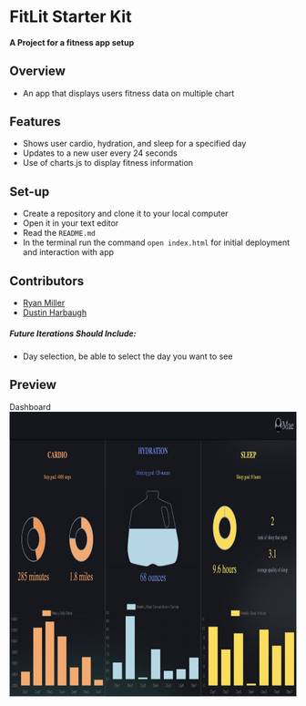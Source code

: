 # FitLit Starter Kit

#### A Project for a fitness app setup

## Overview

* An app that displays users fitness data on multiple chart

## Features

* Shows user cardio, hydration, and sleep for a specified day
* Updates to a new user every 24 seconds
* Use of charts.js to display fitness information

## Set-up

* Create a repository and clone it to your local computer
* Open it in your text editor
* Read the `README.md`
* In the terminal run the command `open index.html` for initial deployment and interaction with app

## Contributors

* [Ryan Miller](https://github.com/Ryan-D-Miller)
* [Dustin Harbaugh](https://github.com/Dustin-Har)


##### Future Iterations Should Include:

* Day selection, be able to select the day you want to see


## Preview
<p align="left">Dashboard</br>
 <img width="1000" height="500" src="./assets/dashBoardFitness.png">
</p>

